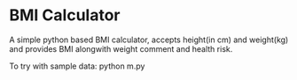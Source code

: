 # BMI Calculator

A simple python based BMI calculator, accepts height(in cm) and weight(kg) and provides BMI alongwith weight comment and health risk.

To try with sample data: python m.py
